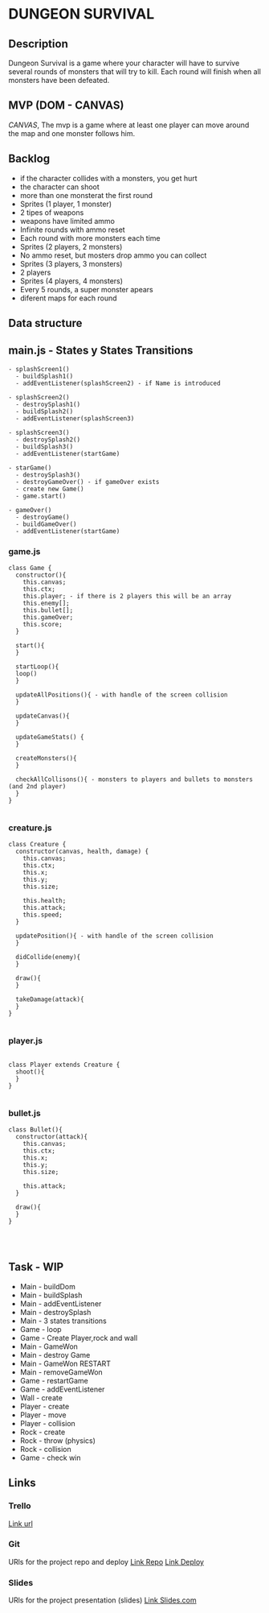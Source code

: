 # DUNGEON SURVIVAL

## Description

Dungeon Survival is a game where your character will have to survive several rounds of monsters that will try to kill. Each round will finish when all monsters have been defeated.

## MVP (DOM - CANVAS)

_CANVAS_, The mvp is a game where at least one player can move around the map and one monster follows him.

## Backlog

- if the character collides with a monsters, you get hurt
- the character can shoot
- more than one monsterat the first round
- Sprites (1 player, 1 monster)
- 2 tipes of weapons
- weapons have limited ammo
- Infinite rounds with ammo reset
- Each round with more monsters each time
- Sprites (2 players, 2 monsters)
- No ammo reset, but mosters drop ammo you can collect
- Sprites (3 players, 3 monsters)
- 2 players
- Sprites (4 players, 4 monsters)
- Every 5 rounds, a super monster apears
- diferent maps for each round

## Data structure

## main.js - States y States Transitions

```
- splashScreen1()
  - buildSplash1()
  - addEventListener(splashScreen2) - if Name is introduced

- splashScreen2()
  - destroySplash1()
  - buildSplash2()
  - addEventListener(splashScreen3)

- splashScreen3()
  - destroySplash2()
  - buildSplash3()
  - addEventListener(startGame)

- starGame()
  - destroySplash3()
  - destroyGameOver() - if gameOver exists
  - create new Game()
  - game.start()

- gameOver()
  - destroyGame()
  - buildGameOver()
  - addEventListener(startGame)
```

### game.js

```
class Game {
  constructor(){
    this.canvas;
    this.ctx;
    this.player; - if there is 2 players this will be an array
    this.enemy[];
    this.bullet[];
    this.gameOver;
    this.score;
  }

  start(){
  }

  startLoop(){
  loop()
  }

  updateAllPositions(){ - with handle of the screen collision
  }

  updateCanvas(){
  }

  updateGameStats() {
  }

  createMonsters(){
  }

  checkAllCollisons(){ - monsters to players and bullets to monsters (and 2nd player)
  }
}


```

### creature.js

```
class Creature {
  constructor(canvas, health, damage) {
    this.canvas;
    this.ctx;
    this.x;
    this.y;
    this.size;

    this.health;
    this.attack;
    this.speed;
  }

  updatePosition(){ - with handle of the screen collision
  }

  didCollide(enemy){
  }

  draw(){
  }

  takeDamage(attack){
  }
}


```

### player.js

```

class Player extends Creature {
  shoot(){
  }
}


```

### bullet.js

```
class Bullet(){
  constructor(attack){
    this.canvas;
    this.ctx;
    this.x;
    this.y;
    this.size;

    this.attack;
  }
  
  draw(){
  }
}




```


## Task - WIP

- Main - buildDom
- Main - buildSplash
- Main - addEventListener
- Main - destroySplash
- Main - 3 states transitions
- Game - loop
- Game - Create Player,rock and wall
- Main - GameWon
- Main - destroy Game
- Main - GameWon RESTART
- Main - removeGameWon
- Game - restartGame
- Game - addEventListener
- Wall - create
- Player - create
- Player - move
- Player - collision
- Rock - create
- Rock - throw (physics)
- Rock - collision
- Game - check win

## Links

### Trello

[Link url](https://trello.com/b/7AltuuZb/stone-fight-kanban)

### Git

URls for the project repo and deploy
[Link Repo](https://github.com/zebader/Stone-Fight)
[Link Deploy]()

### Slides

URls for the project presentation (slides)
[Link Slides.com]()
